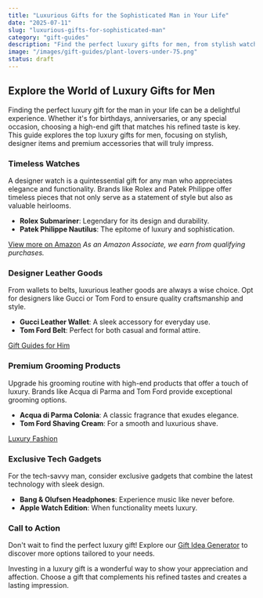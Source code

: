 ```yaml
---
title: "Luxurious Gifts for the Sophisticated Man in Your Life"
date: "2025-07-11"
slug: "luxurious-gifts-for-sophisticated-man"
category: "gift-guides"
description: "Find the perfect luxury gifts for men, from stylish watches to premium grooming products. Great for birthdays and special occasions!"
image: "/images/gift-guides/plant-lovers-under-75.png"
status: draft
---
```


## Explore the World of Luxury Gifts for Men

Finding the perfect luxury gift for the man in your life can be a delightful experience. Whether it's for birthdays, anniversaries, or any special occasion, choosing a high-end gift that matches his refined taste is key. This guide explores the top luxury gifts for men, focusing on stylish, designer items and premium accessories that will truly impress.

### Timeless Watches

A designer watch is a quintessential gift for any man who appreciates elegance and functionality. Brands like Rolex and Patek Philippe offer timeless pieces that not only serve as a statement of style but also as valuable heirlooms.

- **Rolex Submariner**: Legendary for its design and durability.
- **Patek Philippe Nautilus**: The epitome of luxury and sophistication.

[View more on Amazon](https://www.amazon.com/s?k=luxury+watches+men&tag=bright-gift-20) *As an Amazon Associate, we earn from qualifying purchases.*

### Designer Leather Goods

From wallets to belts, luxurious leather goods are always a wise choice. Opt for designers like Gucci or Tom Ford to ensure quality craftsmanship and style.

- **Gucci Leather Wallet**: A sleek accessory for everyday use.
- **Tom Ford Belt**: Perfect for both casual and formal attire.

[Gift Guides for Him](gift-guides-for-him)

### Premium Grooming Products

Upgrade his grooming routine with high-end products that offer a touch of luxury. Brands like Acqua di Parma and Tom Ford provide exceptional grooming options.

- **Acqua di Parma Colonia**: A classic fragrance that exudes elegance.
- **Tom Ford Shaving Cream**: For a smooth and luxurious shave.

[Luxury Fashion](luxury-fashion)

### Exclusive Tech Gadgets

For the tech-savvy man, consider exclusive gadgets that combine the latest technology with sleek design.

- **Bang & Olufsen Headphones**: Experience music like never before.
- **Apple Watch Edition**: When functionality meets luxury.

### Call to Action

Don't wait to find the perfect luxury gift! Explore our [Gift Idea Generator](https://www.brightgift.com/generator) to discover more options tailored to your needs.

Investing in a luxury gift is a wonderful way to show your appreciation and affection. Choose a gift that complements his refined tastes and creates a lasting impression.